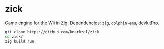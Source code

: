 # zick

Game engine for the Wii in Zig. Dependencies: `zig`, `dolphin-emu`, [devkitPro](https://devkitpro.org/wiki/Getting_Started).

```bash
git clone https://github.com/knarkzel/zick
cd zick/
zig build run
```
